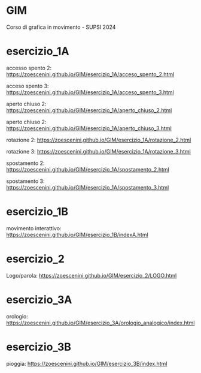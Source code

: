 # GIM
Corso di grafica in movimento - SUPSI 2024

# esercizio_1A
accesso spento 2: https://zoescenini.github.io/GIM/esercizio_1A/acceso_spento_2.html

acceso spento 3: https://zoescenini.github.io/GIM/esercizio_1A/acceso_spento_3.html

aperto chiuso 2: https://zoescenini.github.io/GIM/esercizio_1A/aperto_chiuso_2.html

aperto chiuso 2: https://zoescenini.github.io/GIM/esercizio_1A/aperto_chiuso_3.html

rotazione 2: https://zoescenini.github.io/GIM/esercizio_1A/rotazione_2.html

rotazione 3: https://zoescenini.github.io/GIM/esercizio_1A/rotazione_3.html

spostamento 2: https://zoescenini.github.io/GIM/esercizio_1A/spostamento_2.html

spostamento 3: https://zoescenini.github.io/GIM/esercizio_1A/spostamento_3.html

# esercizio_1B

movimento interattivo: https://zoescenini.github.io/GIM/esercizio_1B/indexA.html

# esercizio_2
Logo/parola: https://zoescenini.github.io/GIM/esercizio_2/LOGO.html

# esercizio_3A
orologio: https://zoescenini.github.io/GIM/esercizio_3A/orologio_analogico/index.html

# esercizio_3B
pioggia: https://zoescenini.github.io/GIM/esercizio_3B/index.html
